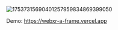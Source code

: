 ![17537315690401257959834869399050](https://github.com/user-attachments/assets/df77f9af-28c8-4265-8956-45f6b7bf224e)

Demo: https://webxr-a-frame.vercel.app
